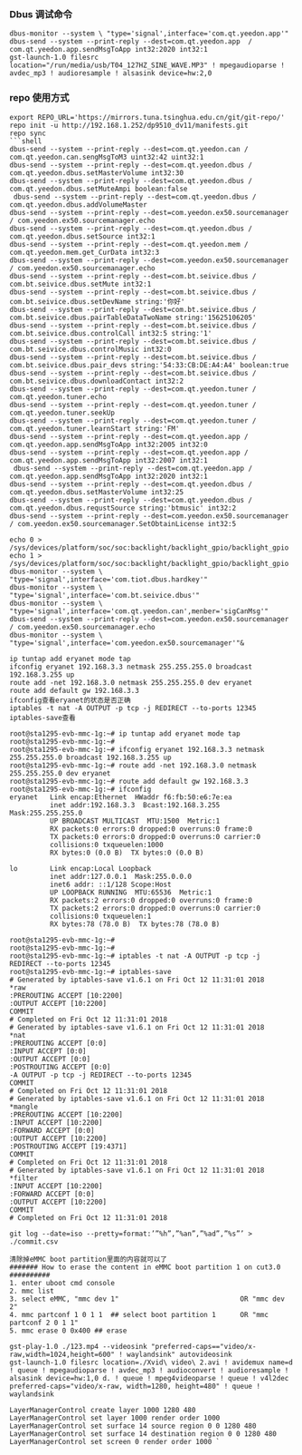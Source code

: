 ### Dbus 调试命令
```
dbus-monitor --system \ "type='signal',interface='com.qt.yeedon.app'" 
dbus-send --system --print-reply --dest=com.qt.yeedon.app  /  com.qt.yeedon.app.sendMsgToApp int32:2020 int32:1
gst-launch-1.0 filesrc location="/run/media/usb/T04_127HZ_SINE_WAVE.MP3" ! mpegaudioparse ! avdec_mp3 ! audioresample ! alsasink device=hw:2,0
```
### repo 使用方式
```shell
export REPO_URL='https://mirrors.tuna.tsinghua.edu.cn/git/git-repo/'
repo init -u http://192.168.1.252/dp9510_dv11/manifests.git
repo sync
```shell
dbus-send --system --print-reply --dest=com.qt.yeedon.can / com.qt.yeedon.can.sengMsgToM3 uint32:42 uint32:1
dbus-send --system --print-reply --dest=com.qt.yeedon.dbus / com.qt.yeedon.dbus.setMasterVolume int32:30
dbus-send --system --print-reply --dest=com.qt.yeedon.dbus / com.qt.yeedon.dbus.setMuteAmpi boolean:false
 dbus-send --system --print-reply --dest=com.qt.yeedon.dbus / com.qt.yeedon.dbus.addVolumeMaster
dbus-send --system --print-reply --dest=com.yeedon.ex50.sourcemanager / com.yeedon.ex50.sourcemanager.echo
dbus-send --system --print-reply --dest=com.qt.yeedon.dbus / com.qt.yeedon.dbus.setSource int32:1 
dbus-send --system --print-reply --dest=com.qt.yeedon.mem / com.qt.yeedon.mem.get_CurData int32:3 
dbus-send --system --print-reply --dest=com.yeedon.ex50.sourcemanager / com.yeedon.ex50.sourcemanager.echo 
dbus-send --system --print-reply --dest=com.bt.seivice.dbus / com.bt.seivice.dbus.setMute int32:1 
dbus-send --system --print-reply --dest=com.bt.seivice.dbus / com.bt.seivice.dbus.setDevName string:'你好' 
dbus-send --system --print-reply --dest=com.bt.seivice.dbus / com.bt.seivice.dbus.pairTableDataTwoName string:'15625106205' 
dbus-send --system --print-reply --dest=com.bt.seivice.dbus / com.bt.seivice.dbus.controlCall int32:5 string:'1' 
dbus-send --system --print-reply --dest=com.bt.seivice.dbus / com.bt.seivice.dbus.controlMusic int32:0 
dbus-send --system --print-reply --dest=com.bt.seivice.dbus / com.bt.seivice.dbus.pair_devs string:'54:33:CB:DE:A4:A4' boolean:true 
dbus-send --system --print-reply --dest=com.bt.seivice.dbus / com.bt.seivice.dbus.downloadContact int32:2 
dbus-send --system --print-reply --dest=com.qt.yeedon.tuner / com.qt.yeedon.tuner.echo 
dbus-send --system --print-reply --dest=com.qt.yeedon.tuner / com.qt.yeedon.tuner.seekUp 
dbus-send --system --print-reply --dest=com.qt.yeedon.tuner / com.qt.yeedon.tuner.learnStart string:'FM' 
dbus-send --system --print-reply --dest=com.qt.yeedon.app / com.qt.yeedon.app.sendMsgToApp int32:2005 int32:0 
dbus-send --system --print-reply --dest=com.qt.yeedon.app / com.qt.yeedon.app.sendMsgToApp int32:2007 int32:1
 dbus-send --system --print-reply --dest=com.qt.yeedon.app / com.qt.yeedon.app.sendMsgToApp int32:2020 int32:1 
dbus-send --system --print-reply --dest=com.qt.yeedon.dbus / com.qt.yeedon.dbus.setMasterVolume int32:25 
dbus-send --system --print-reply --dest=com.qt.yeedon.dbus / com.qt.yeedon.dbus.requstSource string:'btmusic' int32:2
dbus-send --system --print-reply --dest=com.yeedon.ex50.sourcemanager / com.yeedon.ex50.sourcemanager.SetObtainLicense int32:5
```
```
echo 0 > /sys/devices/platform/soc/soc:backlight/backlight_gpio/backlight_gpio
echo 1 > /sys/devices/platform/soc/soc:backlight/backlight_gpio/backlight_gpio
dbus-monitor --system \ "type='signal',interface='com.tiot.dbus.hardkey'"
dbus-monitor --system \ "type='signal',interface='com.bt.seivice.dbus'"
dbus-monitor --system \ "type='signal',interface='com.qt.yeedon.can',menber='sigCanMsg'"
dbus-send --system --print-reply --dest=com.yeedon.ex50.sourcemanager / com.yeedon.ex50.sourcemanager.echo 
dbus-monitor --system \ "type='signal',interface='com.yeedon.ex50.sourcemanager'"&
```
```
ip tuntap add eryanet mode tap
ifconfig eryanet 192.168.3.3 netmask 255.255.255.0 broadcast 192.168.3.255 up
route add -net 192.168.3.0 netmask 255.255.255.0 dev eryanet
route add default gw 192.168.3.3
ifconfig查看eryanet的状态是否正确
iptables -t nat -A OUTPUT -p tcp -j REDIRECT --to-ports 12345
iptables-save查看

root@sta1295-evb-mmc-1g:~# ip tuntap add eryanet mode tap
root@sta1295-evb-mmc-1g:~# 
root@sta1295-evb-mmc-1g:~# ifconfig eryanet 192.168.3.3 netmask 255.255.255.0 broadcast 192.168.3.255 up
root@sta1295-evb-mmc-1g:~# route add -net 192.168.3.0 netmask 255.255.255.0 dev eryanet
root@sta1295-evb-mmc-1g:~# route add default gw 192.168.3.3
root@sta1295-evb-mmc-1g:~# ifconfig
eryanet   Link encap:Ethernet  HWaddr f6:fb:50:e6:7e:ea  
          inet addr:192.168.3.3  Bcast:192.168.3.255  Mask:255.255.255.0
          UP BROADCAST MULTICAST  MTU:1500  Metric:1
          RX packets:0 errors:0 dropped:0 overruns:0 frame:0
          TX packets:0 errors:0 dropped:0 overruns:0 carrier:0
          collisions:0 txqueuelen:1000 
          RX bytes:0 (0.0 B)  TX bytes:0 (0.0 B)

lo        Link encap:Local Loopback  
          inet addr:127.0.0.1  Mask:255.0.0.0
          inet6 addr: ::1/128 Scope:Host
          UP LOOPBACK RUNNING  MTU:65536  Metric:1
          RX packets:2 errors:0 dropped:0 overruns:0 frame:0
          TX packets:2 errors:0 dropped:0 overruns:0 carrier:0
          collisions:0 txqueuelen:1 
          RX bytes:78 (78.0 B)  TX bytes:78 (78.0 B)

root@sta1295-evb-mmc-1g:~# 
root@sta1295-evb-mmc-1g:~# 
root@sta1295-evb-mmc-1g:~# iptables -t nat -A OUTPUT -p tcp -j REDIRECT --to-ports 12345
root@sta1295-evb-mmc-1g:~# iptables-save
# Generated by iptables-save v1.6.1 on Fri Oct 12 11:31:01 2018
*raw
:PREROUTING ACCEPT [10:2200]
:OUTPUT ACCEPT [10:2200]
COMMIT
# Completed on Fri Oct 12 11:31:01 2018
# Generated by iptables-save v1.6.1 on Fri Oct 12 11:31:01 2018
*nat
:PREROUTING ACCEPT [0:0]
:INPUT ACCEPT [0:0]
:OUTPUT ACCEPT [0:0]
:POSTROUTING ACCEPT [0:0]
-A OUTPUT -p tcp -j REDIRECT --to-ports 12345
COMMIT
# Completed on Fri Oct 12 11:31:01 2018
# Generated by iptables-save v1.6.1 on Fri Oct 12 11:31:01 2018
*mangle
:PREROUTING ACCEPT [10:2200]
:INPUT ACCEPT [10:2200]
:FORWARD ACCEPT [0:0]
:OUTPUT ACCEPT [10:2200]
:POSTROUTING ACCEPT [19:4371]
COMMIT
# Completed on Fri Oct 12 11:31:01 2018
# Generated by iptables-save v1.6.1 on Fri Oct 12 11:31:01 2018
*filter
:INPUT ACCEPT [10:2200]
:FORWARD ACCEPT [0:0]
:OUTPUT ACCEPT [10:2200]
COMMIT
# Completed on Fri Oct 12 11:31:01 2018
```
```
git log --date=iso --pretty=format:’”%h”,”%an”,”%ad”,”%s”’ > ./commit.csv
```
```
清除掉eMMC boot partition里面的内容就可以了
####### How to erase the content in eMMC boot partition 1 on cut3.0 ##########
1. enter uboot cmd console
2. mmc list
3. select eMMC, "mmc dev 1"                              OR "mmc dev 2"
4. mmc partconf 1 0 1 1  ## select boot partition 1      OR "mmc partconf 2 0 1 1"
5. mmc erase 0 0x400 ## erase
```
```
gst-play-1.0 ./123.mp4 --videosink "preferred-caps=="video/x-raw,width=1024,height=600" ! waylandsink" autovideosink
gst-launch-1.0 filesrc location=./Xvid\ video\ 2.avi ! avidemux name=d ! queue ! mpegaudioparse ! avdec_mp3 ! audioconvert ! audioresample ! alsasink device=hw:1,0 d. ! queue ! mpeg4videoparse ! queue ! v4l2dec preferred-caps="video/x-raw, width=1280, height=480" ! queue ! waylandsink
```
```
LayerManagerControl create layer 1000 1280 480 
LayerManagerControl set layer 1000 render order 1000 
LayerManagerControl set surface 14 source region 0 0 1280 480 
LayerManagerControl set surface 14 destination region 0 0 1280 480 
LayerManagerControl set screen 0 render order 1000 `
```
